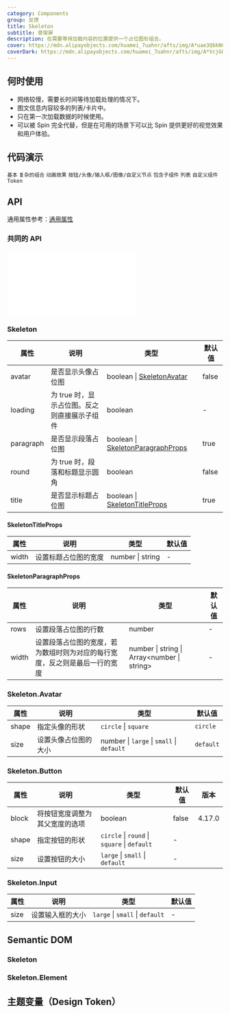 ```yaml
---
category: Components
group: 反馈
title: Skeleton
subtitle: 骨架屏
description: 在需要等待加载内容的位置提供一个占位图形组合。
cover: https://mdn.alipayobjects.com/huamei_7uahnr/afts/img/A*uae3QbkNCm8AAAAAAAAAAAAADrJ8AQ/original
coverDark: https://mdn.alipayobjects.com/huamei_7uahnr/afts/img/A*VcjGQLSrYdcAAAAAAAAAAAAADrJ8AQ/original
---
```


## 何时使用

- 网络较慢，需要长时间等待加载处理的情况下。
- 图文信息内容较多的列表/卡片中。
- 只在第一次加载数据的时候使用。
- 可以被 Spin 完全代替，但是在可用的场景下可以比 Spin 提供更好的视觉效果和用户体验。

## 代码演示

<!-- prettier-ignore -->
<code src="./demo/basic.tsx">基本</code>
<code src="./demo/complex.tsx">复杂的组合</code>
<code src="./demo/active.tsx">动画效果</code>
<code src="./demo/element.tsx">按钮/头像/输入框/图像/自定义节点</code>
<code src="./demo/children.tsx">包含子组件</code>
<code src="./demo/list.tsx">列表</code>
<code src="./demo/componentToken.tsx" debug>自定义组件 Token</code>

## API

通用属性参考：[通用属性](/docs/react/common-props)

### 共同的 API

<embed src="./shared/sharedProps.zh-CN.md"></embed>

### Skeleton

| 属性 | 说明 | 类型 | 默认值 |
| --- | --- | --- | --- |
| avatar | 是否显示头像占位图 | boolean \| [SkeletonAvatar](#skeletonavatar) | false |
| loading | 为 true 时，显示占位图。反之则直接展示子组件 | boolean | - |
| paragraph | 是否显示段落占位图 | boolean \| [SkeletonParagraphProps](#skeletonparagraphprops) | true |
| round | 为 true 时，段落和标题显示圆角 | boolean | false |
| title | 是否显示标题占位图 | boolean \| [SkeletonTitleProps](#skeletontitleprops) | true |

#### SkeletonTitleProps

| 属性  | 说明                 | 类型             | 默认值 |
| ----- | -------------------- | ---------------- | ------ |
| width | 设置标题占位图的宽度 | number \| string | -      |

#### SkeletonParagraphProps

| 属性 | 说明 | 类型 | 默认值 |
| --- | --- | --- | --- |
| rows | 设置段落占位图的行数 | number | - |
| width | 设置段落占位图的宽度，若为数组时则为对应的每行宽度，反之则是最后一行的宽度 | number \| string \| Array&lt;number \| string> | - |

### Skeleton.Avatar

| 属性  | 说明                 | 类型                                      | 默认值    |
| ----- | -------------------- | ----------------------------------------- | --------- |
| shape | 指定头像的形状       | `circle` \| `square`                      | `circle`  |
| size  | 设置头像占位图的大小 | number \| `large` \| `small` \| `default` | `default` |

### Skeleton.Button

| 属性 | 说明 | 类型 | 默认值 | 版本 |
| --- | --- | --- | --- | --- |
| block | 将按钮宽度调整为其父宽度的选项 | boolean | false | 4.17.0 |
| shape | 指定按钮的形状 | `circle` \| `round` \| `square` \| `default` | - |  |
| size | 设置按钮的大小 | `large` \| `small` \| `default` | - |  |

### Skeleton.Input

| 属性 | 说明             | 类型                            | 默认值 |
| ---- | ---------------- | ------------------------------- | ------ |
| size | 设置输入框的大小 | `large` \| `small` \| `default` | -      |

## Semantic DOM

### Skeleton

<code src="./demo/_semantic.tsx" simplify="true"></code>

### Skeleton.Element

<code src="./demo/_semantic_element.tsx" simplify="true"></code>

## 主题变量（Design Token）

<ComponentTokenTable component="Skeleton"></ComponentTokenTable>
